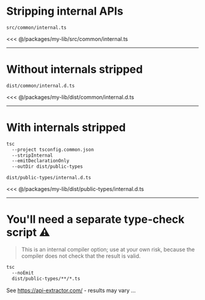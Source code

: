 # Stripping internal APIs

`src/common/internal.ts`

<<< @/packages/my-lib/src/common/internal.ts

---

# Without internals stripped

`dist/common/internal.d.ts`

<<< @/packages/my-lib/dist/common/internal.d.ts

---

# With internals stripped

```bash {|2|3|4|5}
tsc
  --project tsconfig.common.json
  --stripInternal
  --emitDeclarationOnly
  --outDir dist/public-types
```

`dist/public-types/internal.d.ts`

<<< @/packages/my-lib/dist/public-types/internal.d.ts

---

# You'll need a separate type-check script ⚠️

> This is an internal compiler option; use at your own risk, because the compiler does not check that the result is valid.

```bash {|2|3}
tsc
  --noEmit
  dist/public-types/**/*.ts
```

See https://api-extractor.com/ - results may vary ...
